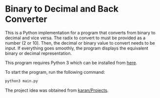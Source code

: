 # Binary to Decimal and Back Converter
This is a Python implementation for a program that converts from binary to decimal and vice versa. The radix to convert to must be provided as a number (2 or 10). Then, the decimal or binary value to convert needs to be input. If everything goes smoothly, the program displays the equivalent binary or decimal representation.

This program requires Python 3 which can be installed from [here](https://www.python.org/downloads/).

To start the program, run the following command:
```bash
python3 main.py
```
The project idea was obtained from [karan/Projects](https://github.com/karan/Projects#numbers).
